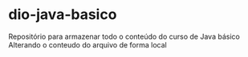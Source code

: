 # dio-java-basico
Repositório para armazenar todo o conteúdo do curso de Java básico 
Alterando o conteudo do arquivo de forma local